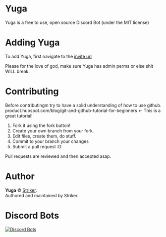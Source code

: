 # Yuga
Yuga is a free to use, open source Discord Bot (under the MIT license)

# Adding Yuga
To add Yuga, first navigate to the [invite url](https://discordapp.com/oauth2/authorize?client_id=294141889010204684&scope=bot&permissions=8)

Please for the love of god, make sure Yuga has admin perms or else shit WILL break.

# Contributing
Before contributingm try to have a solid understanding of how to use github.
product.hubspot.com/blog/git-and-github-tutorial-for-beginners <- This is a great tutorial!

1. Fork it using the fork button!
2. Create your own branch from your fork.
3. Edit files, create them, do stuff.
4. Commit to your branch your changes
5. Submit a pull request :D

Pull requests are reviewed and then accepted asap.

# Author

**Yuga** © [Striker](https://github.com/strikerrr).<br>
Authored and maintained by Striker.

# Discord Bots
[![Discord Bots](https://discordbots.org/api/widget/294141889010204684.svg)](https://discordbots.org/bot/294141889010204684)
